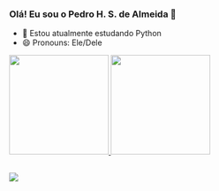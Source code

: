 ### Olá! Eu sou o Pedro H. S. de Almeida 👋


- 🌱 Estou atualmente estudando Python
- 😄 Pronouns: Ele/Dele

<div>
  <a href="https://github.com/a2b5s6">
  <img height= "180em" src = "https://github-readme-stats.vercel.app/api?username=a2b5s6&show_icons=true&theme=dark"/>
   <img height= "180em" src = "https://github-readme-stats.vercel.app/api/top-langs/?username=a2b5s6&layout=compact&langs_count=16%theme=dark"/>
</div>

##

<div>
  <a href="https://www.linkedin.com/in/pedro-henrique-seara-de-almeida-845560278/" target="_blanck"/> <img src="https://img.shields.io/badge/-LinkedIn-%230077B5?style-for-the-badge&logo=linkedin&lokoColor=white" target="_blanck"/>
  
</div>
